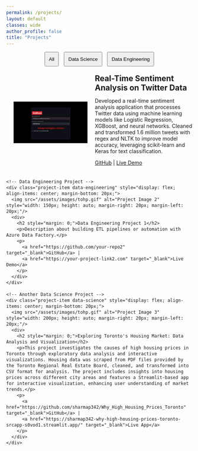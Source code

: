 ```yaml
---
permalink: /projects/
layout: default
classes: wide
author_profile: false
title: "Projects"
---
```


<div class="full-width-projects">
  <!-- Filter Navigation -->
  <div style="margin-bottom: 20px; text-align: center;">
    <button onclick="filterProjects('all')" style="margin-right: 10px; padding: 10px;">All</button>
    <button onclick="filterProjects('data-science')" style="margin-right: 10px; padding: 10px;">Data Science</button>
    <button onclick="filterProjects('data-engineering')" style="padding: 10px;">Data Engineering</button>
  </div>

  <!-- Project List -->
  <div class="project" id="project-container">
    <!-- Data Science Project -->
    <div class="project-item data-science" style="display: flex; align-items: center; margin-bottom: 20px;">
      <img src="/assets/images/senti.gif" alt="Project Image 1" style="width: 200px; height: auto; margin-right: 20px; margin-left: 20px;"/>
      <div>
        <h2 style="margin: 0;">Real-Time Sentiment Analysis on Twitter Data</h2>
        <p>Developed a real-time sentiment analysis application that processes Twitter data using machine learning models like Logistic Regression, XGBoost, and neural networks. Cleaned and transformed 1.6 million tweets with regex and NLTK to improve model accuracy, leveraging scikit-learn and Keras for text classification.</p>
        <p>
          <a href="https://github.com/sharmap342/Sentiment_Analyzer_App" target="_blank">GitHub</a> |
          <a href="https://your-project-link1.com" target="_blank">Live Demo</a>
        </p>
      </div>
    </div>

    <!-- Data Engineering Project -->
    <div class="project-item data-engineering" style="display: flex; align-items: center; margin-bottom: 20px;">
      <img src="/assets/images/tohp.gif" alt="Project Image 2" style="width: 150px; height: auto; margin-right: 20px; margin-left: 20px;"/>
      <div>
        <h2 style="margin: 0;">Data Engineering Project 1</h2>
        <p>Description about building ETL pipelines or automation with Azure Data Factory.</p>
        <p>
          <a href="https://github.com/your-repo2" target="_blank">GitHub</a> |
          <a href="https://your-project-link2.com" target="_blank">Live Demo</a>
        </p>
      </div>
    </div>

    <!-- Another Data Science Project -->
    <div class="project-item data-science" style="display: flex; align-items: center; margin-bottom: 20px;">
      <img src="/assets/images/tohp.gif" alt="Project Image 3" style="width: 200px; height: auto; margin-right: 20px; margin-left: 20px;"/>
      <div>
        <h2 style="margin: 0;">Exploring Toronto's Housing Market: Data Analysis and Visualization</h2>
        <p>This project investigates the causes of high housing prices in Toronto through exploratory data analysis and interactive visualizations. Housing data was scraped from PDF files provided by the Toronto Regional Real Estate Board, cleaned, and transformed into CSV format for analysis. The project includes insights into housing prices across different city areas and features a Streamlit-based app for interactive visualization, enhancing user understanding of market trends.</p>
        <p>
          <a href="https://github.com/sharmap342/Why_High_Housing_Prices_Toronto" target="_blank">GitHub</a> |
          <a href="https://sharmap342-why-high-housing-prices-toronto-srcapp-s0vod1.streamlit.app/" target="_blank">Live App</a>
        </p>
      </div>
    </div>
  </div>
</div>

<script>
  // JavaScript Function to Filter Projects
  function filterProjects(category) {
    const projects = document.querySelectorAll('.project-item');
    projects.forEach(project => {
      if (category === 'all' || project.classList.contains(category)) {
        project.style.display = 'flex';
      } else {
        project.style.display = 'none';
      }
    });
  }
</script>